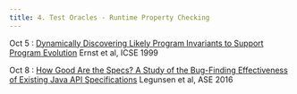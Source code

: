 ```yaml
---
title: 4. Test Oracles - Runtime Property Checking
---
```


Oct 5
: [Dynamically Discovering Likely Program Invariants to Support Program Evolution](https://homes.cs.washington.edu/~mernst/pubs/invariants-icse99.pdf) Ernst et al, ICSE 1999

Oct 8
: [How Good Are the Specs? A Study of the Bug-Finding Effectiveness of Existing Java API Specifications](http://mir.cs.illinois.edu/~marinov/publications/LegunsenETAL16SpecEval.pdf) Legunsen et al, ASE 2016


